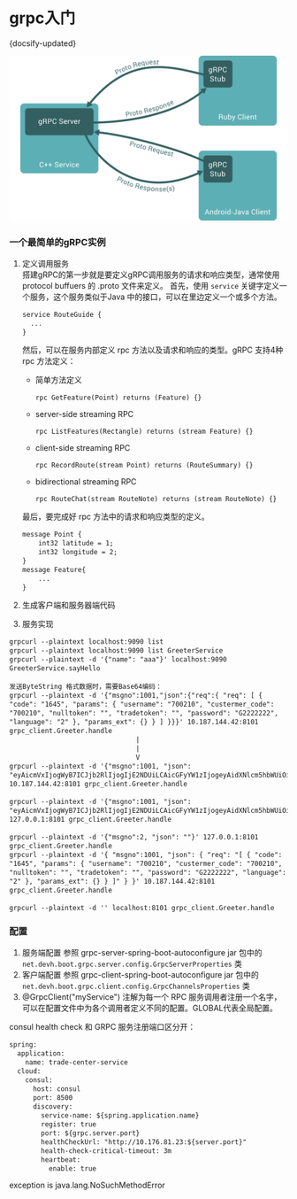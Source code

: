 # grpc入门
{docsify-updated}

<center><img src="pics/grpc.svg"></center>

### 一个最简单的gRPC实例
1. 定义调用服务  
    搭建gRPC的第一步就是要定义gRPC调用服务的请求和响应类型，通常使用 protocol buffuers 的 .proto 文件来定义。
    首先，使用 `service`  关键字定义一个服务，这个服务类似于Java 中的接口，可以在里边定义一个或多个方法。
    ```
    service RouteGuide {
      ...
    }
    ```
    然后，可以在服务内部定义 rpc 方法以及请求和响应的类型。gRPC 支持4种 rpc 方法定义：
    + 简单方法定义
      ```
	  rpc GetFeature(Point) returns (Feature) {}
	  ```
    + server-side streaming RPC
      ```
	  rpc ListFeatures(Rectangle) returns (stream Feature) {}
	  ```
    + client-side streaming RPC
      ```
	  rpc RecordRoute(stream Point) returns (RouteSummary) {}
	  ```
    + bidirectional streaming RPC
      ```
	  rpc RouteChat(stream RouteNote) returns (stream RouteNote) {}
	  ```
	最后，要完成好 rpc 方法中的请求和响应类型的定义。
	```
	message Point {
		int32 latitude = 1;
		int32 longitude = 2;
	}
	message Feature{
		...
	}
	```

2. 生成客户端和服务器端代码
3. 服务实现

```
grpcurl --plaintext localhost:9090 list
grpcurl --plaintext localhost:9090 list GreeterService
grpcurl --plaintext -d '{"name": "aaa"}' localhost:9090 GreeterService.sayHello

发送ByteString 格式数据时，需要Base64编码：
grpcurl --plaintext -d '{"msgno":1001,"json":{"req":{ "req": [ { "code": "1645", "params": { "username": "700210", "custermer_code": "700210", "nulltoken": "", "tradetoken": "", "password": "G2222222", "language": "2" }, "params_ext": {} } ] }}}' 10.187.144.42:8101 grpc_client.Greeter.handle
                                |
                                |
                                V
grpcurl --plaintext -d '{"msgno":1001, "json": "eyAicmVxIjogWyB7ICJjb2RlIjogIjE2NDUiLCAicGFyYW1zIjogeyAidXNlcm5hbWUiOiAiNzAwMjEwIiwgImN1c3Rlcm1lcl9jb2RlIjogIjcwMDIxMCIsICJudWxsdG9rZW4iOiAiIiwgInRyYWRldG9rZW4iOiAiIiwgInBhc3N3b3JkIjogIkcyMjIyMjIyIiwgImxhbmd1YWdlIjogIjIiIH0sICJwYXJhbXNfZXh0Ijoge30gfSBdIH0="}' 10.187.144.42:8101 grpc_client.Greeter.handle

grpcurl --plaintext -d '{"msgno":1001, "json": "eyAicmVxIjogWyB7ICJjb2RlIjogIjE2NDUiLCAicGFyYW1zIjogeyAidXNlcm5hbWUiOiAiNzAwMjEwIiwgImN1c3Rlcm1lcl9jb2RlIjogIjcwMDIxMCIsICJudWxsdG9rZW4iOiAiIiwgInRyYWRldG9rZW4iOiAiIiwgInBhc3N3b3JkIjogIkcyMjIyMjIyIiwgImxhbmd1YWdlIjogIjIiIH0sICJwYXJhbXNfZXh0Ijoge30gfSBdIH0="}' 127.0.0.1:8101 grpc_client.Greeter.handle

grpcurl --plaintext -d '{"msgno":2, "json": ""}' 127.0.0.1:8101 grpc_client.Greeter.handle
grpcurl --plaintext -d '{ "msgno":1001, "json": { "req": "[ { "code": "1645", "params": { "username": "700210", "custermer_code": "700210", "nulltoken": "", "tradetoken": "", "password": "G2222222", "language": "2" }, "params_ext": {} } ]" } }' 10.187.144.42:8101 grpc_client.Greeter.handle

grpcurl --plaintext -d '' localhost:8101 grpc_client.Greeter.handle
```

### 配置
1. 服务端配置
	参照 grpc-server-spring-boot-autoconfigure jar 包中的 `net.devh.boot.grpc.server.config.GrpcServerProperties` 类
2. 客户端配置
	参照 grpc-client-spring-boot-autoconfigure jar 包中的 `net.devh.boot.grpc.client.config.GrpcChannelsProperties` 类
3. @GrpcClient("myService") 注解为每一个 RPC 服务调用者注册一个名字，可以在配置文件中为各个调用者定义不同的配置。GLOBAL代表全局配置。



consul health check 和 GRPC 服务注册端口区分开：
```
spring:
  application:
    name: trade-center-service
  cloud:
    consul:
      host: consul
      port: 8500
      discovery:
        service-name: ${spring.application.name}
        register: true
        port: ${grpc.server.port}
        healthCheckUrl: "http://10.176.81.23:${server.port}"
        health-check-critical-timeout: 3m
        heartbeat:
          enable: true
```


exception is java.lang.NoSuchMethodError